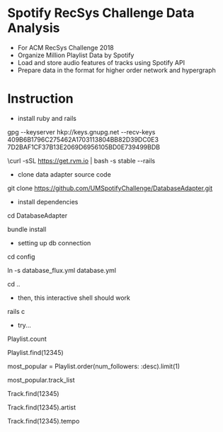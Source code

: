 # Spotify RecSys Challenge Data Analysis

* For ACM RecSys Challenge 2018
* Organize Million Playlist Data by Spotify 
* Load and store audio features of tracks using Spotify API
* Prepare data in the format for higher order network and hypergraph
  
# Instruction
* install ruby and rails

gpg --keyserver hkp://keys.gnupg.net --recv-keys 409B6B1796C275462A1703113804BB82D39DC0E3 7D2BAF1CF37B13E2069D6956105BD0E739499BDB

\curl -sSL https://get.rvm.io | bash -s stable --rails

* clone data adapter source code

git clone https://github.com/UMSpotifyChallenge/DatabaseAdapter.git

* install dependencies

cd DatabaseAdapter

bundle install

* setting up db connection

cd config

ln -s database_flux.yml database.yml

cd ..

* then, this interactive shell should work

rails c

* try...

Playlist.count

Playlist.find(12345)

most_popular = Playlist.order(num_followers: :desc).limit(1)

most_popular.track_list

Track.find(12345)

Track.find(12345).artist

Track.find(12345).tempo
